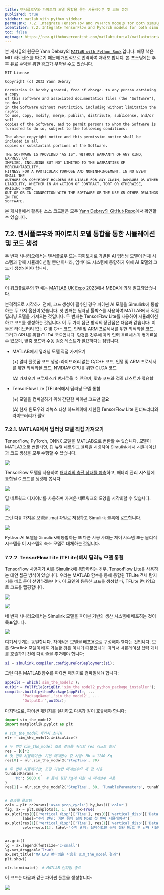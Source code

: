```yaml
---
title: 텐서플로우와 파이토치 모델 통합을 통한 시뮬레이션 및 코드 생성
published: true
sidebar: matlab_with_python_sidebar
permalink: 7.2. Integrate TensorFlow and PyTorch models for both simulation and code generation.html
identifier: 7.2. Integrate TensorFlow and PyTorch models for both simulation and code generation
toc: false
ogimage: https://raw.githubusercontent.com/matlabtutorial/matlabtutorial.github.io/main/images/MATLAB_with_Python_Book/ogimage.jpg
---
```


본 게시글의 원문은 Yann Debray의 [`MATLAB with Python Book`](https://github.com/yanndebray/matlab-with-python-book) 입니다. 해당 책은 MIT 라이센스를 따르기 때문에 개인적으로 번역하여 재배포 합니다. 본 포스팅에는 추후 유료 수익을 위한 광고가 부착될 수도 있습니다.

    MIT License

    Copyright (c) 2023 Yann Debray

    Permission is hereby granted, free of charge, to any person obtaining a copy
    of this software and associated documentation files (the "Software"), to deal
    in the Software without restriction, including without limitation the rights
    to use, copy, modify, merge, publish, distribute, sublicense, and/or sell
    copies of the Software, and to permit persons to whom the Software is
    furnished to do so, subject to the following conditions:

    The above copyright notice and this permission notice shall be included in all
    copies or substantial portions of the Software.

    THE SOFTWARE IS PROVIDED "AS IS", WITHOUT WARRANTY OF ANY KIND, EXPRESS OR
    IMPLIED, INCLUDING BUT NOT LIMITED TO THE WARRANTIES OF MERCHANTABILITY,
    FITNESS FOR A PARTICULAR PURPOSE AND NONINFRINGEMENT. IN NO EVENT SHALL THE
    AUTHORS OR COPYRIGHT HOLDERS BE LIABLE FOR ANY CLAIM, DAMAGES OR OTHER
    LIABILITY, WHETHER IN AN ACTION OF CONTRACT, TORT OR OTHERWISE, ARISING FROM,
    OUT OF OR IN CONNECTION WITH THE SOFTWARE OR THE USE OR OTHER DEALINGS IN THE
    SOFTWARE.

본 게시물에서 활용된 소스 코드들은 모두 [Yann Debray의 GitHub Repo](https://github.com/yanndebray/matlab-with-python-book)에서 확인할 수 있습니다.

## 7.2. 텐서플로우와 파이토치 모델 통합을 통한 시뮬레이션 및 코드 생성

두 번째 시나리오에서는 텐서플로우 또는 파이토치로 개발된 AI 딥러닝 모델이 전체 시스템과 함께 시뮬레이션될 뿐만 아니라, 임베디드 시스템에 통합하기 위해 AI 모델의 코드가 생성되어야 합니다.

![](https://raw.githubusercontent.com/matlabtutorial/matlabtutorial.github.io/main/images/MATLAB_with_Python_Book/image141.png)

이 워크플로우의 한 예는 [MATLAB UK Expo 2023](https://www.mathworks.com/videos/integrating-ai-into-simulink-for-simulation-and-deployment-1699640610671.html)에서 MBDA에 의해 발표되었습니다.

본격적으로 시작하기 전에, 코드 생성이 필수인 경우 파이썬 AI 모델을 Simulink에 통합하는 두 가지 옵션이 있습니다. 첫 번째는 딥러닝 툴박스를 사용하여 MATLAB에서 직접 딥러닝 모델을 가져오는 것입니다. 두 번째는 TensorFlow Lite를 사용하여 시뮬레이션하고 코드를 생성하는 것입니다. 이 두 가지 접근 방식의 장단점은 다음과 같습니다:
이들은 라이브러리 없는 C 및 C++ 코드, 인텔 및 ARM 프로세서를 위한 최적화된 코드, 그리고 GPU를 위한 CUDA 코드입니다. 단점은 경우에 따라 입력 프로세스가 번거로울 수 있으며, 맞춤 코드와 수동 검증 테스트가 필요하다는 점입니다.

- MATLAB에서 딥러닝 모델 직접 가져오기
    
    (+) 멀티 플랫폼 코드 생성: 라이브러리 없는 C/C++ 코드, 인텔 및 ARM 프로세서를 위한 최적화된 코드, NVIDIA® GPU를 위한 CUDA 코드
    
    (∆) 가져오기 프로세스가 번거로울 수 있으며, 맞춤 코드와 검증 테스트가 필요함

- TensorFlow Lite (TFLite)에서 딥러닝 모델 통합
    
    (+) 모델을 컴파일하기 위해 간단한 파이썬 코드만 필요
    
    (∆) 현재 윈도우와 리눅스 대상 하드웨어에 제한된 TensorFlow Lite 인터프리터와 라이브러리가 필요

### 7.2.1. MATLAB에서 딥러닝 모델 직접 가져오기

TensorFlow, PyTorch, ONNX 모델을 MATLAB으로 변환할 수 있습니다. 모델이 MATLAB으로 변환되면, 딥 뉴럴 네트워크 블록을 사용하여 Simulink에서 시뮬레이션과 코드 생성을 모두 수행할 수 있습니다.

![](https://raw.githubusercontent.com/matlabtutorial/matlabtutorial.github.io/main/images/MATLAB_with_Python_Book/image142.png)

TensorFlow 모델을 사용하여 [배터리의 충전 상태를 예측](https://www.mathworks.com/videos/integrate-tensorflow-model-into-simulink-for-simulation-and-code-generation-1649142078929.html)하고, 배터리 관리 시스템에 통합될 C 코드를 생성해 봅시다.

![](https://raw.githubusercontent.com/matlabtutorial/matlabtutorial.github.io/main/images/MATLAB_with_Python_Book/image143.png)

딥 네트워크 디자이너를 사용하여 가져온 네트워크의 모양을 시각화할 수 있습니다.

![](https://raw.githubusercontent.com/matlabtutorial/matlabtutorial.github.io/main/images/MATLAB_with_Python_Book/image144.png)

그런 다음 가져온 모델을 .mat 파일로 저장하고 Simulink 블록에 로드합니다.

![](https://raw.githubusercontent.com/matlabtutorial/matlabtutorial.github.io/main/images/MATLAB_with_Python_Book/image145.png)

Python AI 모델을 Simulink에 통합하는 또 다른 사용 사례는 제어 시스템 또는 물리적 시스템을 이 시스템의 축소 모델로 대체하는 것입니다.

### 7.2.2. TensorFlow Lite (TFLite)에서 딥러닝 모델 통합

TensorFlow 사용자가 AI를 Simulink에 통합하려는 경우, TensorFlow Lite를 사용하는 대안 접근 방식이 있습니다. 우리는 MATLAB 함수를 통해 통합된 TFLite 객체 탐지기를 예로 들어 설명하겠습니다. 이 모델의 동등한 코드를 생성할 때, TFLite 런타임으로 코드를 랩핑합니다.

![](https://raw.githubusercontent.com/matlabtutorial/matlabtutorial.github.io/main/images/MATLAB_with_Python_Book/image146.png)

![](https://raw.githubusercontent.com/matlabtutorial/matlabtutorial.github.io/main/images/MATLAB_with_Python_Book/image147.png)

네 번째 시나리오에서는 Simulink 모델을 파이썬 기반의 생산 시스템에 배포하는 것이 목표입니다.

![](https://raw.githubusercontent.com/matlabtutorial/matlabtutorial.github.io/main/images/MATLAB_with_Python_Book/image151.png)

여기서 단계는 동일합니다. 차이점은 모델을 배포용으로 구성해야 한다는 것입니다. 모든 Simulink 모델이 배포 가능한 것은 아니기 때문입니다. 따라서 시뮬레이션 입력 개체를 호출하기 전에 다음 줄을 추가해야 합니다:

```matlab
si = simulink.compiler.configureForDeployment(si);
```

그런 다음 MATLAB 함수를 파이썬 패키지로 컴파일해야 합니다:
    
```matlab
appFile = which('sim_the_model2');
outDir = fullfile(origDir,'sim_the_model2_python_package_installer');
compiler.build.pythonPackage(appFile, ...
        'PackageName','sim_the_model2', ...
        'OutputDir',outDir);
```

마지막으로, 파이썬 패키지를 설치하고 다음과 같이 호출해야 합니다:

```python
import sim_the_model2
import matplotlib.pyplot as plt

# sim_the_model 패키지 초기화
mlr = sim_the_model2.initialize()

# 두 번의 sim_the_model 호출 결과를 저장할 res 리스트 할당
res = [0]*2
# 첫 번째 시뮬레이션: 기본 매개변수 값 사용: Mb = 1200 Kg
res[0] = mlr.sim_the_model2('StopTime', 30)

# 두 번째 시뮬레이션: 조정 가능한 매개변수의 새 값 사용
tunableParams = {
    'Mb': 5000.0   # 몸체 질량 Kg에 대한 새 매개변수 사용
}
res[1] = mlr.sim_the_model2('StopTime', 30, 'TunableParameters', tunableParams)


# 결과를 플로팅
cols = plt.rcParams['axes.prop_cycle'].by_key()['color']
fig, ax = plt.subplots(1, 1, sharex=True)
ax.plot(res[0]['vertical_disp']['Time'], res[0]['vertical_disp']['Data'], color=cols[0],
        label="수직 변위: 기본 몸체 질량 Mb로 첫 번째 시뮬레이션")
ax.plot(res[1]['vertical_disp']['Time'], res[1]['vertical_disp']['Data'],
        color=cols[1], label="수직 변위: 업데이트된 몸체 질량 Mb로 두 번째 시뮬레이션")


ax.grid()
lg = ax.legend(fontsize='x-small')
lg.set_draggable(True)
ax.set_title("MATLAB 런타임을 사용한 sim_the_model 결과")
plt.show()

mlr.terminate()  # MATLAB 런타임 종료
```

이 코드는 다음과 같은 파이썬 플롯을 생성합니다:

![](https://raw.githubusercontent.com/matlabtutorial/matlabtutorial.github.io/main/images/MATLAB_with_Python_Book/image152.png)